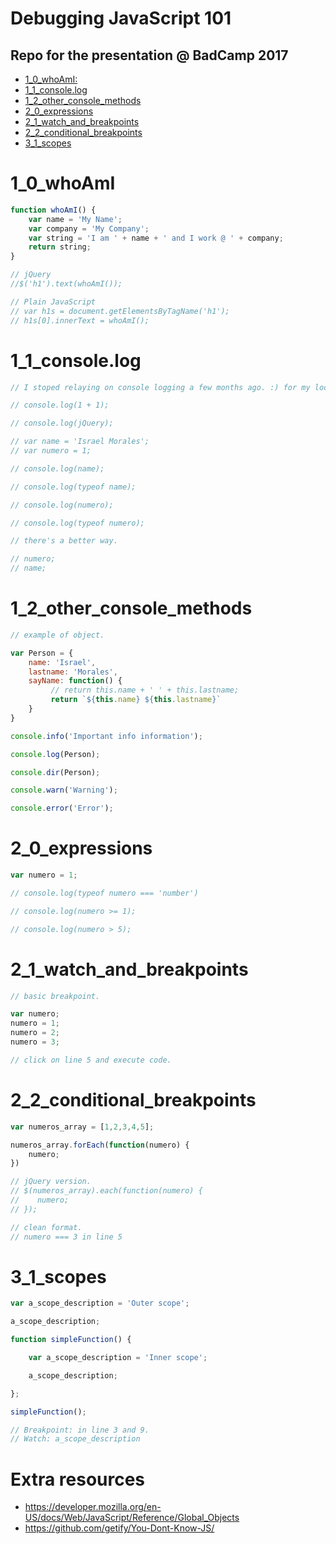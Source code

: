 # Debugging JavaScript 101

## Repo for the presentation @ BadCamp 2017

- [1_0_whoAmI:](#1_0_whoami)
- [1_1_console.log](#1_1_consolelog)
- [1_2_other_console_methods](#1_2_other_console_methods)
- [2_0_expressions](#2_0_expressions)
- [2_1_watch_and_breakpoints](#2_1_watch_and_breakpoints)
- [2_2_conditional_breakpoints](#2_2_conditional_breakpoints)
- [3_1_scopes](#3_1_scopes)


# 1_0_whoAmI

```javascript
function whoAmI() {
    var name = 'My Name';
    var company = 'My Company';
    var string = 'I am ' + name + ' and I work @ ' + company;
    return string;
}

// jQuery
//$('h1').text(whoAmI());

// Plain JavaScript
// var h1s = document.getElementsByTagName('h1');
// h1s[0].innerText = whoAmI();
```

# 1_1_console.log

```javascript
// I stoped relaying on console logging a few months ago. :) for my local development.

// console.log(1 + 1);

// console.log(jQuery);

// var name = 'Israel Morales';
// var numero = 1;

// console.log(name);

// console.log(typeof name);

// console.log(numero);

// console.log(typeof numero);

// there's a better way.

// numero;
// name;
```
# 1_2_other_console_methods

```javascript
// example of object.

var Person = {
    name: 'Israel',
    lastname: 'Morales',
    sayName: function() {
         // return this.name + ' ' + this.lastname;
         return `${this.name} ${this.lastname}`
    }
}

console.info('Important info information');

console.log(Person);

console.dir(Person);

console.warn('Warning');

console.error('Error');
```
# 2_0_expressions

```javascript
var numero = 1;

// console.log(typeof numero === 'number')

// console.log(numero >= 1);

// console.log(numero > 5);
```

# 2_1_watch_and_breakpoints

```javascript
// basic breakpoint.

var numero;
numero = 1;
numero = 2;
numero = 3;

// click on line 5 and execute code.
```

# 2_2_conditional_breakpoints

```javascript
var numeros_array = [1,2,3,4,5];

numeros_array.forEach(function(numero) {
    numero;
})

// jQuery version.
// $(numeros_array).each(function(numero) {
//    numero;
// });

// clean format.
// numero === 3 in line 5
```

# 3_1_scopes

```javascript
var a_scope_description = 'Outer scope';

a_scope_description;

function simpleFunction() {

    var a_scope_description = 'Inner scope';

    a_scope_description;

};

simpleFunction();

// Breakpoint: in line 3 and 9.
// Watch: a_scope_description
```

# Extra resources
- https://developer.mozilla.org/en-US/docs/Web/JavaScript/Reference/Global_Objects
- https://github.com/getify/You-Dont-Know-JS/
